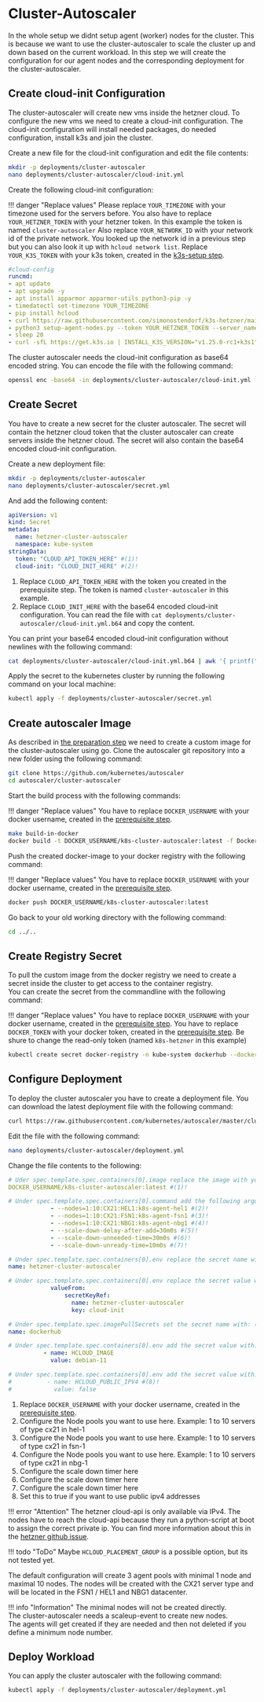 # Cluster-Autoscaler
In the whole setup we didnt setup agent (worker) nodes for the cluster. This is because we want to use the cluster-autoscaler to scale the cluster up and down based on the current workload. In this step we will create the configuration for our agent nodes and the corresponding deployment for the cluster-autoscaler.

## Create cloud-init Configuration
The cluster-autoscaler will create new vms inside the hetzner cloud. To configure the new vms we need to create a cloud-init configuration. The cloud-init configuration will install needed packages, do needed configuration, install k3s and join the cluster. 

Create a new file for the cloud-init configuration and edit the file contents:
```bash
mkdir -p deployments/cluster-autoscaler
nano deployments/cluster-autoscaler/cloud-init.yml
```

Create the following cloud-init configuration:

!!! danger "Replace values"
    Please replace `YOUR_TIMEZONE` with your timezone used for the servers before.
    You also have to replace `YOUR_HETZNER_TOKEN` with your hetzner token. In this example the token is named `cluster-autoscaler`
    Also replace `YOUR_NETWORK_ID` with your network id of the private network. You looked up the network id in a previous step but you can also look it up with `hcloud network list`.
    Replace `YOUR_K3S_TOKEN` with your k3s token, created in the [k3s-setup step](../../../installation/k3s/#token).

```yaml linenums="1" hl_lines="6 9 11"
#cloud-config
runcmd:
- apt update
- apt upgrade -y
- apt install apparmor apparmor-utils python3-pip -y
- timedatectl set-timezone YOUR_TIMEZONE
- pip install hcloud
- curl https://raw.githubusercontent.com/simonostendorf/k3s-hetzner/main/scripts/setup-agent-nodes.py -L -o setup-agent-nodes.py
- python3 setup-agent-nodes.py --token YOUR_HETZNER_TOKEN --server_name $(hostname -f) --network_id YOUR_NETWORK_ID
- sleep 20
- curl -sfL https://get.k3s.io | INSTALL_K3S_VERSION="v1.25.0-rc1+k3s1" K3S_TOKEN="YOUR_K3S_TOKEN" K3S_URL="https://10.0.0.100:6443" INSTALL_K3S_EXEC="agent --node-name="$(hostname -f)" --kubelet-arg="cloud-provider=external" --node-ip=$(hostname -I | awk '{print $2}') --node-external-ip=$(hostname -I | awk '{print $1}') --flannel-iface=ens10" sh -
```

The cluster autoscaler needs the cloud-init configuration as base64 encoded string. You can encode the file with the following command:
```bash
openssl enc -base64 -in deployments/cluster-autoscaler/cloud-init.yml -out deployments/cluster-autoscaler/cloud-init.yml.b64
```

## Create Secret
You have to create a new secret for the cluster autoscaler. The secret will contain the hetzner cloud token that the cluster autoscaler can create servers inside the hetzner cloud. The secret will also contain the base64 encoded cloud-init configuration.

Create a new deployment file:
```bash
mkdir -p deployments/cluster-autoscaler
nano deployments/cluster-autoscaler/secret.yml
```

And add the following content:
```yaml linenums="1"
apiVersion: v1
kind: Secret
metadata:
  name: hetzner-cluster-autoscaler
  namespace: kube-system
stringData:
  token: "CLOUD_API_TOKEN_HERE" #(1)!
  cloud-init: "CLOUD_INIT_HERE" #(2)!
```

1. Replace `CLOUD_API_TOKEN_HERE` with the token you created in the prerequisite step. The token is named `cluster-autoscaler` in this example.
2. Replace `CLOUD_INIT_HERE` with the base64 encoded cloud-init configuration. You can read the file with `cat deployments/cluster-autoscaler/cloud-init.yml.b64` and copy the content.

You can print your base64 encoded cloud-init configuration without newlines with the following command:
```bash
cat deployments/cluster-autoscaler/cloud-init.yml.b64 | awk '{ printf("%s", $0) }'
``` 

Apply the secret to the kubernetes cluster by running the following command on your local machine:
```bash
kubectl apply -f deployments/cluster-autoscaler/secret.yml
```

## Create autoscaler Image
As described in [the preparation step](../../../prerequisites/local-machine/#go) we need to create a custom image for the cluster-autoscaler using go. 
Clone the autoscaler git repository into a new folder using the following command:
```bash
git clone https://github.com/kubernetes/autoscaler
cd autoscaler/cluster-autoscaler
```

Start the build process with the following commands:

!!! danger "Replace values"
    You have to replace `DOCKER_USERNAME` with your docker username, created in the [prerequisite step](../../../prerequisites/container-registry/#create-account).

```bash
make build-in-docker
docker build -t DOCKER_USERNAME/k8s-cluster-autoscaler:latest -f Dockerfile.amd64 .
```

Push the created docker-image to your docker registry with the following command:

!!! danger "Replace values"
    You have to replace `DOCKER_USERNAME` with your docker username, created in the [prerequisite step](../../../prerequisites/container-registry/#create-account).

```bash
docker push DOCKER_USERNAME/k8s-cluster-autoscaler:latest
```

Go back to your old working directory with the following command:
```bash
cd ../..
```

## Create Registry Secret
To pull the custom image from the docker registry we need to create a secret inside the cluster to get access to the container registry.  
You can create the secret from the commandline with the following command:

!!! danger "Replace values"
    You have to replace `DOCKER_USERNAME` with your docker username, created in the [prerequisite step](../../../prerequisites/container-registry/#create-account).
    You have to replace `DOCKER_TOKEN` with your docker token, created in the [prerequisite step](../../../prerequisites/container-registry/#create-token). Be shure to change the read-only token (named `k8s-hetzner` in this example)

```bash
kubectl create secret docker-registry -n kube-system dockerhub --docker-server=docker.io --docker-username=DOCKER_USERNAME --docker-password=DOCKER_TOKEN
```

## Configure Deployment
To deploy the cluster autoscaler you have to create a deployment file. You can download the latest deployment file with the following command:
```bash
curl https://raw.githubusercontent.com/kubernetes/autoscaler/master/cluster-autoscaler/cloudprovider/hetzner/examples/cluster-autoscaler-run-on-master.yaml --create-dirs -L -o deployments/cluster-autoscaler/deployment.yml
```

Edit the file with the following command:
```bash
nano deployments/cluster-autoscaler/deployment.yml
```

Change the file contents to the following:
```yaml linenums="1"
# Uder spec.template.spec.containers[0].image replace the image with your own image
DOCKER_USERNAME/k8s-cluster-autoscaler:latest #(1)!

# Under spec.template.spec.containers[0].command add the following arguments: (after line 168 in this example)
            - --nodes=1:10:CX21:HEL1:k8s-agent-hel1 #(2)!
            - --nodes=1:10:CX21:FSN1:k8s-agent-fsn1 #(3)!
            - --nodes=1:10:CX21:NBG1:k8s-agent-nbg1 #(4)!
            - --scale-down-delay-after-add=30m0s #(5)!
            - --scale-down-unneeded-time=30m0s #(6)!
            - --scale-down-unready-time=10m0s #(7)!

# Under spec.template.spec.containers[0].env replace the secret name with: (line 173 in this example)
name: hetzner-cluster-autoscaler

# Under spec.template.spec.containers[0].env replace the secret value with: (line 176 in this example)
            valueFrom:
                secretKeyRef:
                  name: hetzner-cluster-autoscaler
                  key: cloud-init

# Under spec.template.spec.imagePullSecrets set the secret name with: (line 187 in this example)
name: dockerhub

# Under spec.template.spec.containers[0].env add the secret value with: (eg. after line 180 in this example)
          - name: HCLOUD_IMAGE
            value: debian-11

# Under spec.template.spec.containers[0].env add the secret value with: (eg. after line 180 in this example)
#          - name: HCLOUD_PUBLIC_IPV4 #(8)!
#            value: false
```

1. Replace `DOCKER_USERNAME` with your docker username, created in the [prerequisite step](../../../prerequisites/container-registry/#create-account).
2. Configure the Node pools you want to use here. Example: 1 to 10 servers of type cx21 in hel-1
3. Configure the Node pools you want to use here. Example: 1 to 10 servers of type cx21 in fsn-1
4. Configure the Node pools you want to use here. Example: 1 to 10 servers of type cx21 in nbg-1
5. Configure the scale down timer here
6. Configure the scale down timer here
7. Configure the scale down timer here
8. Set this to true if you want to use public ipv4 addresses

!!! error "Attention"
    The hetzner cloud-api is only available via IPv4.
    The nodes have to reach the cloud-api because they run a python-script at boot to assign the correct private ip. 
    You can find more information about this in the [hetzner github issue](https://github.com/hetznercloud/hcloud-cloud-controller-manager/issues/299).

!!! todo "ToDo"
    Maybe `HCLOUD_PLACEMENT_GROUP` is a possible option, but its not tested yet. 

The default configuration will create 3 agent pools with minimal 1 node and maximal 10 nodes. The nodes will be created with the CX21 server type and will be located in the FSN1 / HEL1 and NBG1 datacenter. 

!!! info "Information"
    The minimal nodes will not be created directly.  
    The cluster-autoscaler needs a scaleup-event to create new nodes.  
    The agents will get created if they are needed and then not deleted if you define a minimum node number. 

## Deploy Workload
You can apply the cluster autoscaler with the following command:
```bash
kubectl apply -f deployments/cluster-autoscaler/deployment.yml
```
